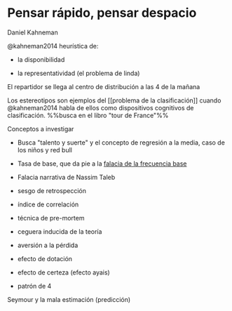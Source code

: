 # Pensar rápido, pensar despacio
Daniel Kahneman

@kahneman2014 heurística de:

- la disponibilidad

- la representatividad (el problema de linda)

El repartidor se llega al centro de distribución a las 4 de la mañana

Los estereotipos son ejemplos del [[problema de la clasificación]] cuando @kahneman2014 habla de ellos como dispositivos cognitivos de clasificación. %%busca en el libro "tour de France"%%

Conceptos a investigar

- Busca "talento y suerte" y el concepto de regresión a la media, caso de los niños y red bull

- Tasa de base, que da pie a la [falacia de la frecuencia base](https://es.wikipedia.org/wiki/Falacia_de_la_frecuencia_base)

- Falacia narrativa de Nassim Taleb

- sesgo de retrospección

- índice de correlación

- técnica de pre-mortem

- ceguera inducida de la teoría

- aversión a la pérdida

- efecto de dotación

- efecto de certeza (efecto ayais)

- patrón de 4

Seymour y la mala estimación (predicción)



